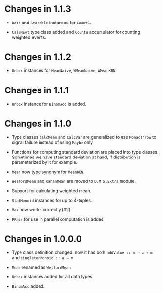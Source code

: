 # Changes in 1.1.3

- `Data` and `Storable` instances for `CountG`.

- `CalcNEvt` type class added and `CountW` accumulator for counting weighted
  events.


# Changes in 1.1.2

- `Unbox` instances for `MeanNaive`, `WMeanNaive`, `WMeanKBN`.

# Changes in 1.1.1

- `Unbox` instance for `BinomAcc` is added.


# Changes in 1.1.0

- Type classes `CalcMean` and `CalcVar` are generalized to use `MonadThrow` to
  signal failure instead of using `Maybe` only

- Functions for computing standard deviation are placed into type
  classes. Sometimes we have standard deviation at hand, if distribution is
  parameterized by it for example.

- `Mean` now type synonym for `MeanKBN`.

- `WelfordMean` and `KahanMean` are moved to `D.M.S.Extra` module.

- Support for calculating weighted mean.

- `StatMonoid` instances for up to 4-tuples.

- `Max` now works correctly (#2).

- `PPair` for use in parallel computation is added.


# Changes in 1.0.0.0

- Type class definition changed: now it has both `addValue :: m → a → m` and
  `singletonMonoid :: a → m`

- `Mean` renamed as `WelfordMean`

- `Unbox` instances added for all data types.

- `BinomAcc` added.
